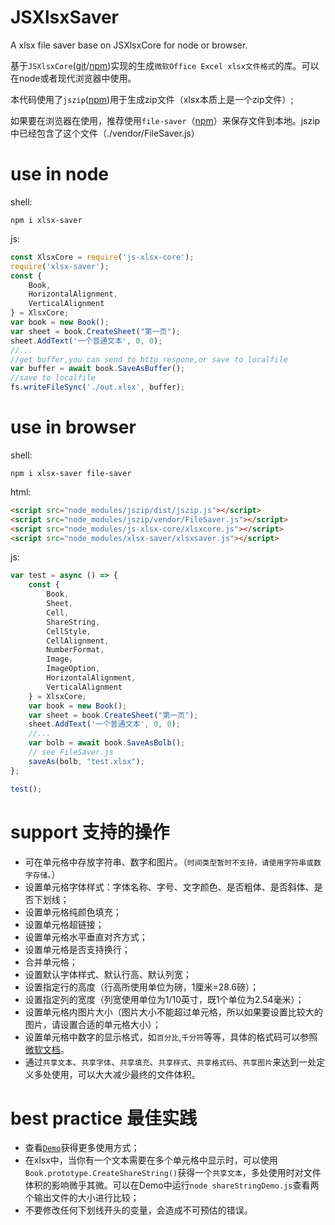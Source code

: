 # JSXlsxSaver
A xlsx file saver base on JSXlsxCore for node or browser.

基于`JSXlsxCore`([git](https://github.com/jifengg/JSXlsxCore)/[npm](https://www.npmjs.com/package/js-xlsx-core))实现的生成`微软Office Excel xlsx文件格式`的库。可以在node或者现代浏览器中使用。

本代码使用了`jszip`([npm](https://www.npmjs.com/package/jszip))用于生成zip文件（xlsx本质上是一个zip文件）;

如果要在浏览器在使用，推荐使用`file-saver`（[npm](https://www.npmjs.com/package/file-saver)）来保存文件到本地。jszip中已经包含了这个文件（./vendor/FileSaver.js）

# use in node

shell:
```shell
npm i xlsx-saver
```

js:

```javascript
const XlsxCore = require('js-xlsx-core');
require('xlsx-saver');
const {
    Book,
    HorizontalAlignment,
    VerticalAlignment
} = XlsxCore;
var book = new Book();
var sheet = book.CreateSheet("第一页");
sheet.AddText('一个普通文本', 0, 0);
//...
//get buffer,you can send to http respone,or save to localfile
var buffer = await book.SaveAsBuffer();
//save to localfile
fs.writeFileSync('./out.xlsx', buffer);
```


# use in browser

shell:
```shell
npm i xlsx-saver file-saver
```

html:

```html
<script src="node_modules/jszip/dist/jszip.js"></script>
<script src="node_modules/jszip/vendor/FileSaver.js"></script>
<script src="node_modules/js-xlsx-core/xlsxcore.js"></script>
<script src="node_modules/xlsx-saver/xlsxsaver.js"></script>
```

js:
```javascript
var test = async () => {
    const {
        Book,
        Sheet,
        Cell,
        ShareString,
        CellStyle,
        CellAlignment,
        NumberFormat,
        Image,
        ImageOption,
        HorizontalAlignment,
        VerticalAlignment
    } = XlsxCore;
    var book = new Book();
    var sheet = book.CreateSheet("第一页");
    sheet.AddText('一个普通文本', 0, 0);
    //...
    var bolb = await book.SaveAsBolb();
    // see FileSaver.js
    saveAs(bolb, "test.xlsx");
};

test();
```

# support 支持的操作

- 可在单元格中存放字符串、数字和图片。（`时间类型暂时不支持，请使用字符串或数字存储。`）
- 设置单元格字体样式：字体名称、字号、文字颜色、是否粗体、是否斜体、是否下划线；
- 设置单元格纯颜色填充；
- 设置单元格超链接；
- 设置单元格水平垂直对齐方式；
- 设置单元格是否支持换行；
- 合并单元格；
- 设置默认字体样式、默认行高、默认列宽；
- 设置指定行的高度（行高所使用单位为磅，1厘米=28.6磅）；
- 设置指定列的宽度（列宽使用单位为1/10英寸，既1个单位为2.54毫米）；
- 设置单元格内图片大小（图片大小不能超过单元格，所以如果要设置比较大的图片，请设置合适的单元格大小）；
- 设置单元格中数字的显示格式，如`百分比`,`千分符`等等，具体的格式码可以参照[微软文档](https://support.office.com/zh-cn/article/%E6%9F%A5%E7%9C%8B%E6%9C%89%E5%85%B3%E8%87%AA%E5%AE%9A%E4%B9%89%E6%95%B0%E5%AD%97%E6%A0%BC%E5%BC%8F%E7%9A%84%E5%87%86%E5%88%99-c0a1d1fa-d3f4-4018-96b7-9c9354dd99f5)。
- 通过`共享文本`、`共享字体`、`共享填充`、`共享样式`、`共享格式码`、`共享图片`来达到一处定义多处使用，可以大大减少最终的文件体积。

# best practice 最佳实践

- 查看[`Demo`](https://github.com/jifengg/JSXlsxDemo)获得更多使用方式；
- 在xlsx中，当你有一个文本需要在多个单元格中显示时，可以使用`Book.prototype.CreateShareString()`获得一个`共享文本`，多处使用时对文件体积的影响微乎其微。可以在Demo中运行`node shareStringDemo.js`查看两个输出文件的大小进行比较；
- 不要修改任何下划线开头的变量，会造成不可预估的错误。